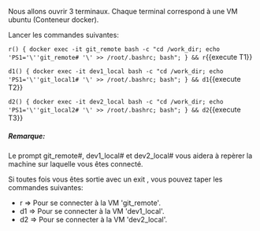 
Nous allons ouvrir 3 terminaux. Chaque terminal correspond à une VM ubuntu (Conteneur docker).

Lancer les commandes suivantes:

`r() { docker exec -it git_remote bash -c "cd /work_dir; echo 'PS1='\''git_remote# '\' >> /root/.bashrc; bash"; } && r`{{execute T1}}

`d1() { docker exec -it dev1_local bash -c "cd /work_dir; echo 'PS1='\''git_local1# '\' >> /root/.bashrc; bash"; } && d1`{{execute T2}}

`d2() { docker exec -it dev2_local bash -c "cd /work_dir; echo 'PS1='\''git_local2# '\' >> /root/.bashrc; bash"; } && d2`{{execute T3}}

##### _Remarque_:
Le prompt git_remote#, dev1_local# et dev2_local# vous aidera à repèrer la machine sur laquelle vous êtes connecté.

Si toutes fois vous êtes sortie avec un exit , vous pouvez taper les commandes suivantes:

- r  => Pour se connecter à la VM 'git_remote'.
- d1 => Pour se connecter à la VM 'dev1_local'.
- d2 => Pour se connecter à la VM 'dev2_local'.
